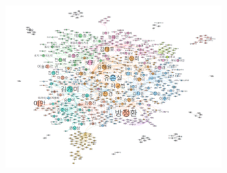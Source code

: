 ![Alt text](Image/%EA%B7%B8%EB%A6%BC1(%ED%94%BC%EC%9D%B8%EC%9A%A9%EC%9E%90_%EC%A0%84%EC%B2%B4).png)
